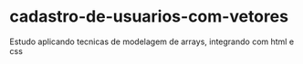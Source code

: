 # cadastro-de-usuarios-com-vetores
Estudo aplicando tecnicas de modelagem de arrays, integrando com html e css
